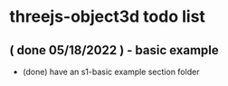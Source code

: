# threejs-object3d todo list

## ( done 05/18/2022 ) - basic example
* (done) have an s1-basic example section folder
